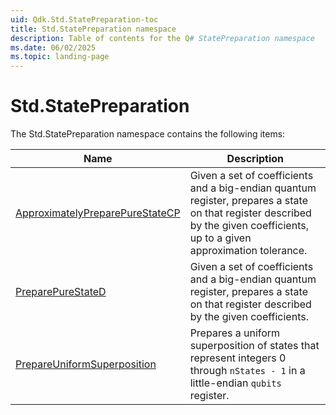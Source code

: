 ```yaml
---
uid: Qdk.Std.StatePreparation-toc
title: Std.StatePreparation namespace
description: Table of contents for the Q# StatePreparation namespace
ms.date: 06/02/2025
ms.topic: landing-page
---
```


# Std.StatePreparation

The Std.StatePreparation namespace contains the following items:

| Name | Description |
|------|-------------|
| [ApproximatelyPreparePureStateCP](xref:Qdk.Std.StatePreparation.ApproximatelyPreparePureStateCP) | Given a set of coefficients and a big-endian quantum register, prepares a state on that register described by the given coefficients, up to a given approximation tolerance. |
| [PreparePureStateD](xref:Qdk.Std.StatePreparation.PreparePureStateD) | Given a set of coefficients and a big-endian quantum register, prepares a state on that register described by the given coefficients. |
| [PrepareUniformSuperposition](xref:Qdk.Std.StatePreparation.PrepareUniformSuperposition) | Prepares a uniform superposition of states that represent integers 0 through `nStates - 1` in a little-endian `qubits` register. |
